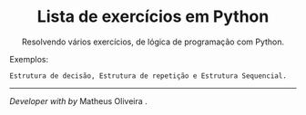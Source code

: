 <h1 align="center"> Lista de exercícios em Python </h1>

<p align="center">
Resolvendo vários exercícios, de lógica de programação com Python.
<br>
  
Exemplos: 
  
    Estrutura de decisão, Estrutura de repetição e Estrutura Sequencial.

</p>

---

<i>Developer with by</i> Matheus Oliveira .







